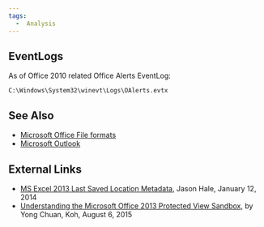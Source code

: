 ```yaml
---
tags:
  -  Analysis
---
```

## EventLogs

As of Office 2010 related Office Alerts EventLog:

    C:\Windows\System32\winevt\Logs\OAlerts.evtx

## See Also

- [Microsoft Office File
  formats](microsoft_office_file_formats.md)
- [Microsoft Outlook](microsoft_outlook.md)

## External Links

- [MS Excel 2013 Last Saved Location
  Metadata](https://dfstream.blogspot.com/2014/01/ms-excel-2013-last-saved-location.html),
  Jason Hale, January 12, 2014
- [Understanding the Microsoft Office 2013 Protected View
  Sandbox](https://labs.mwrinfosecurity.com/system/assets/1015/original/Understanding_The_Microsoft_Office_2013_Protected_View_Sandbox.pdf),
  by Yong Chuan, Koh, August 6, 2015

